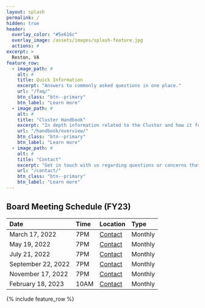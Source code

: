 ```yaml
---
layout: splash
permalink: /
hidden: true
header:
  overlay_color: "#5e616c"
  overlay_image: /assets/images/splash-feature.jpg
  actions: #
excerpt: >
  Reston, VA
feature_row:
  - image_path: #
    alt: #
    title: Quick Information
    excerpt: "Answers to commonly asked questions in one place."
    url: "/faq/"
    btn_class: "btn--primary"
    btn_label: "Learn more"
  - image_path: #
    alt: #
    title: "Cluster Handbook"
    excerpt: "In depth information related to the Cluster and how it functions."
    url: "/handbook/overview/"
    btn_class: "btn--primary"
    btn_label: "Learn more"
  - image_path: #
    alt: #
    title: "Contact"
    excerpt: "Get in touch with us regarding questions or concerns that aren't covered on this site."
    url: "/contact/"
    btn_class: "btn--primary"
    btn_label: "Learn more"      
---
```


## Board Meeting Schedule (FY23)

| Date                | Time   | Location          | Type
|:--------------------|:-------|:------------------|:-------
| March 17, 2022      | 7PM    | [Contact](https://soapstonerestonhoa.github.io/contact/) | Monthly
| May 19, 2022        | 7PM    | [Contact](https://soapstonerestonhoa.github.io/contact/) | Monthly
| July 21, 2022       | 7PM    | [Contact](https://soapstonerestonhoa.github.io/contact/) | Monthly
| September 22, 2022  | 7PM    | [Contact](https://soapstonerestonhoa.github.io/contact/) | Monthly
| November 17, 2022   | 7PM    | [Contact](https://soapstonerestonhoa.github.io/contact/) | Monthly
| February 18, 2023   | 10AM   | [Contact](https://soapstonerestonhoa.github.io/contact/) | Monthly

{% include feature_row %}
